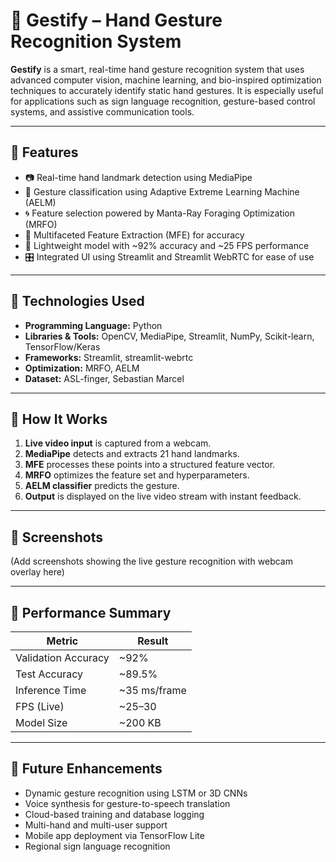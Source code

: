 # 🤖 Gestify – Hand Gesture Recognition System

**Gestify** is a smart, real-time hand gesture recognition system that uses advanced computer vision, machine learning, and bio-inspired optimization techniques to accurately identify static hand gestures. It is especially useful for applications such as sign language recognition, gesture-based control systems, and assistive communication tools.

---

## 📌 Features
- 📷 Real-time hand landmark detection using MediaPipe
- 🧠 Gesture classification using Adaptive Extreme Learning Machine (AELM)
- 🌀 Feature selection powered by Manta-Ray Foraging Optimization (MRFO)
- 🧮 Multifaceted Feature Extraction (MFE) for accuracy
- 🎯 Lightweight model with ~92% accuracy and ~25 FPS performance
- 🎛️ Integrated UI using Streamlit and Streamlit WebRTC for ease of use

---

## 🧰 Technologies Used
- **Programming Language:** Python
- **Libraries & Tools:** OpenCV, MediaPipe, Streamlit, NumPy, Scikit-learn, TensorFlow/Keras
- **Frameworks:** Streamlit, streamlit-webrtc
- **Optimization:** MRFO, AELM
- **Dataset:** ASL-finger, Sebastian Marcel

---

## 🧠 How It Works
1. **Live video input** is captured from a webcam.
2. **MediaPipe** detects and extracts 21 hand landmarks.
3. **MFE** processes these points into a structured feature vector.
4. **MRFO** optimizes the feature set and hyperparameters.
5. **AELM classifier** predicts the gesture.
6. **Output** is displayed on the live video stream with instant feedback.

---

## 📸 Screenshots
(Add screenshots showing the live gesture recognition with webcam overlay here)

---

## 🔬 Performance Summary
| Metric              | Result        |
|---------------------|---------------|
| Validation Accuracy | ~92%          |
| Test Accuracy       | ~89.5%        |
| Inference Time      | ~35 ms/frame  |
| FPS (Live)          | ~25–30        |
| Model Size          | ~200 KB       |

---

## 🚀 Future Enhancements
- Dynamic gesture recognition using LSTM or 3D CNNs
- Voice synthesis for gesture-to-speech translation
- Cloud-based training and database logging
- Multi-hand and multi-user support
- Mobile app deployment via TensorFlow Lite
- Regional sign language recognition

